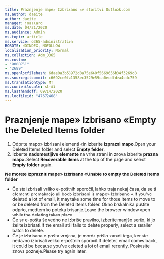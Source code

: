 ```yaml
---
title: Praznjenje mape» Izbrisano «v storitvi Outlook.com
ms.author: daeite
author: daeite
manager: joallard
ms.date: 04/21/2020
ms.audience: Admin
ms.topic: article
ms.service: o365-administration
ROBOTS: NOINDEX, NOFOLLOW
localization_priority: Normal
ms.collection: Adm_O365
ms.custom:
- "9000751"
- "2689"
ms.openlocfilehash: 6dae0a3b53972d8a75e660f5669656b84f3269d8
ms.sourcegitcommit: c6692ce0fa1358ec3529e59ca0ecdfdea4cdc759
ms.translationtype: MT
ms.contentlocale: sl-SI
ms.lasthandoff: 09/14/2020
ms.locfileid: "47672468"
---
```

# <a name="empty-the-deleted-items-folder"></a><span data-ttu-id="3bed5-102">Praznjenje mape» Izbrisano «</span><span class="sxs-lookup"><span data-stu-id="3bed5-102">Empty the Deleted Items folder</span></span>

1. <span data-ttu-id="3bed5-103">Odprite mapo» izbrisani elementi «in izberite **izprazni mapo**.</span><span class="sxs-lookup"><span data-stu-id="3bed5-103">Open your Deleted Items folder and select **Empty folder**.</span></span>
2. <span data-ttu-id="3bed5-104">Izberite **nadomestljive elemente** na vrhu strani in znova izberite **prazna mapa** .</span><span class="sxs-lookup"><span data-stu-id="3bed5-104">Select **Recoverable items** at the top of the page and select **Empty folder** again.</span></span>

<span data-ttu-id="3bed5-105">**Ne morete izprazniti mape» Izbrisano «**</span><span class="sxs-lookup"><span data-stu-id="3bed5-105">**Unable to empty the Deleted Items folder**</span></span>

- <span data-ttu-id="3bed5-106">Če ste izbrisali veliko e-poštnih sporočil, lahko traja nekaj časa, da se ti elementi premaknejo ali bodo izbrisani iz mape» Izbrisano «.</span><span class="sxs-lookup"><span data-stu-id="3bed5-106">If you've deleted a lot of email, it may take some time for those items to move to or be deleted from the Deleted Items folder.</span></span> <span data-ttu-id="3bed5-107">Okno brskalnika pustite odprto, medtem ko poteka brisanje.</span><span class="sxs-lookup"><span data-stu-id="3bed5-107">Leave the browser window open while the deleting takes place.</span></span>
- <span data-ttu-id="3bed5-108">Če se e-pošta še vedno ne izbriše pravilno, izberite manjšo serijo, ki jo želite izbrisati.</span><span class="sxs-lookup"><span data-stu-id="3bed5-108">If the email still fails to delete properly, select a smaller batch to delete.</span></span>
- <span data-ttu-id="3bed5-109">Če je izbrisana e-pošta vrnjena, je morda prišlo zaradi tega, ker ste nedavno izbrisali veliko e-poštnih sporočil.</span><span class="sxs-lookup"><span data-stu-id="3bed5-109">If deleted email comes back, it could be because you've deleted a lot of email recently.</span></span> <span data-ttu-id="3bed5-110">Poskusite znova pozneje.</span><span class="sxs-lookup"><span data-stu-id="3bed5-110">Please try again later.</span></span>
